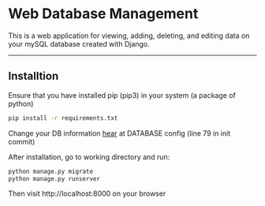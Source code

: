 # Web Database Management 

This is a web application for viewing, adding, deleting, and editing data on your mySQL database created with Django.

---

## Installtion

Ensure that you have installed pip (pip3) in your system (a package of python)

```bash
pip install -r requirements.txt
```

Change your DB information [hear](databasereach/settings.py) at DATABASE config (line 79 in init commit)

After installation, go to working directory and run:

```bash
python manage.py migrate
python manage.py runserver
```

Then visit http://localhost:8000 on your browser